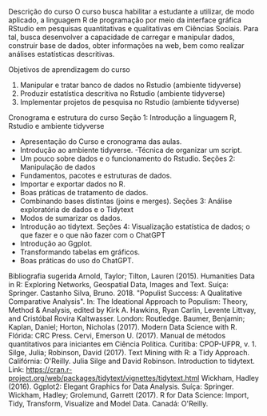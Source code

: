 Descrição do curso
O curso busca habilitar a estudante a utilizar, de modo aplicado, a linguagem R de programação por meio da interface gráfica RStudio em pesquisas quantitativas e qualitativas em Ciências Sociais. Para tal, busca desenvolver a capacidade de carregar e manipular dados, construir base de dados, obter informações na web, bem como realizar análises estatísticas descritivas.

Objetivos de aprendizagem do curso
1. Manipular e tratar banco de dados no Rstudio (ambiente tidyverse)
2. Produzir estatística descritiva no Rstudio (ambiente tidyverse)
3. Implementar projetos de pesquisa no Rstudio (ambiente tidyverse)

Cronograma e estrutura do curso
Seção 1: Introdução a linguagem R, Rstudio e ambiente tidyverse
- Apresentação do Curso e cronograma das aulas.
- Introdução ao ambiente tidyverse.
-Técnica de organizar um script.
- Um pouco sobre dados e o funcionamento do Rstudio.
Seções 2: Manipulação de dados 
- Fundamentos, pacotes e estruturas de dados.
- Importar e exportar dados no R.
- Boas práticas de tratamento de dados.
- Combinando bases distintas (joins e merges).
Seções 3: Análise exploratória de dados e o Tidytext
- Modos de sumarizar os dados.
- Introdução ao tidytext.
Seções 4: Visualização estatística de dados; o que fazer e o que não fazer com o ChatGPT
- Introdução ao Ggplot.
- Transformando tabelas em gráficos.
- Boas práticas do uso do ChatGPT.

Bibliografia sugerida 
Arnold, Taylor; Tilton, Lauren (2015). Humanities Data in R: Exploring Networks, Geospatial Data, Images and Text. Suíça: Springer.
Castanho Silva, Bruno. 2018. "Populist Success: A Qualitative Comparative Analysis". In: The Ideational Approach to Populism: Theory, Method & Analysis, edited by Kirk A. Hawkins, Ryan Carlin, Levente Littvay, and Cristóbal Rovira Kaltwasser. London: Routledge.
Baumer, Benjamin; Kaplan, Daniel; Horton, Nicholas (2017). Modern Data Science with R. Flórida: CRC Press.
Cervi, Emerson U. (2017). Manual de métodos quantitativos para iniciantes em Ciência Política. Curitiba: CPOP-UFPR, v. 1.
Silge, Julia; Robinson, David (2017). Text Mining with R: a Tidy Approach. Califórnia: O'Reilly.
Julia Silge and David Robinson. Introduction to tidytext. Link: <https://cran.r-project.org/web/packages/tidytext/vignettes/tidytext.html>
Wickham, Hadley (2016). Ggplot2: Elegant Graphics for Data Analysis. Suíça: Springer.
Wickham, Hadley; Grolemund, Garrett (2017). R for Data Science: Import, Tidy, Transform, Visualize and Model Data. Canadá: O'Reilly.
